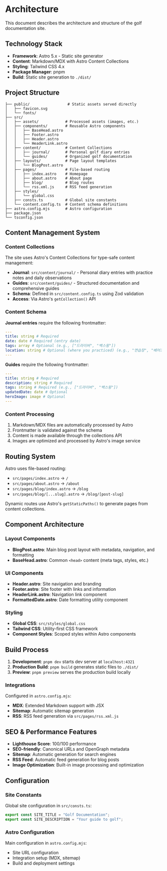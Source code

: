 # Architecture

This document describes the architecture and structure of the golf documentation site.

## Technology Stack

- **Framework**: Astro 5.x - Static site generator
- **Content**: Markdown/MDX with Astro Content Collections
- **Styling**: Tailwind CSS 4.x
- **Package Manager**: pnpm
- **Build**: Static site generation to `./dist/`

## Project Structure

```text
├── public/                 # Static assets served directly
│   ├── favicon.svg
│   └── fonts/
├── src/
│   ├── assets/            # Processed assets (images, etc.)
│   ├── components/        # Reusable Astro components
│   │   ├── BaseHead.astro
│   │   ├── Footer.astro
│   │   ├── Header.astro
│   │   └── HeaderLink.astro
│   ├── content/           # Content Collections
│   │   ├── journal/       # Personal golf diary entries
│   │   └── guides/        # Organized golf documentation
│   ├── layouts/           # Page layout templates
│   │   └── BlogPost.astro
│   ├── pages/             # File-based routing
│   │   ├── index.astro    # Homepage
│   │   ├── about.astro    # About page
│   │   ├── blog/          # Blog routes
│   │   └── rss.xml.js     # RSS feed generation
│   ├── styles/
│   │   └── global.css
│   ├── consts.ts          # Global site constants
│   └── content.config.ts  # Content schema definitions
├── astro.config.mjs       # Astro configuration
├── package.json
└── tsconfig.json
```

## Content Management System

### Content Collections

The site uses Astro's Content Collections for type-safe content management:

- **Journal**: `src/content/journal/` - Personal diary entries with practice notes and daily observations
- **Guides**: `src/content/guides/` - Structured documentation and comprehensive guides
- **Schema**: Defined in `src/content.config.ts` using Zod validation
- **Access**: Via Astro's `getCollection()` API

### Content Schema

**Journal entries** require the following frontmatter:

```yaml
---
title: string # Required
date: date # Required (entry date)
tags: array # Optional (e.g., ["드라이버", "백스윙"])
location: string # Optional (where you practiced) (e.g., "연습장", "베어크리크GC")
---
```

**Guides** require the following frontmatter:

```yaml
---
title: string # Required
description: string # Required
tags: string # Required (e.g., ["드라이버", "백스윙"])
updatedDate: date # Optional
heroImage: image # Optional
---
```

### Content Processing

1. Markdown/MDX files are automatically processed by Astro
2. Frontmatter is validated against the schema
3. Content is made available through the collections API
4. Images are optimized and processed by Astro's image service

## Routing System

Astro uses file-based routing:

- `src/pages/index.astro` → `/`
- `src/pages/about.astro` → `/about`
- `src/pages/blog/index.astro` → `/blog`
- `src/pages/blog/[...slug].astro` → `/blog/[post-slug]`

Dynamic routes use Astro's `getStaticPaths()` to generate pages from content collections.

## Component Architecture

### Layout Components

- **BlogPost.astro**: Main blog post layout with metadata, navigation, and formatting
- **BaseHead.astro**: Common `<head>` content (meta tags, styles, etc.)

### UI Components

- **Header.astro**: Site navigation and branding
- **Footer.astro**: Site footer with links and information
- **HeaderLink.astro**: Navigation link component
- **FormattedDate.astro**: Date formatting utility component

### Styling

- **Global CSS**: `src/styles/global.css`
- **Tailwind CSS**: Utility-first CSS framework
- **Component Styles**: Scoped styles within Astro components

## Build Process

1. **Development**: `pnpm dev` starts dev server at `localhost:4321`
2. **Production Build**: `pnpm build` generates static files to `./dist/`
3. **Preview**: `pnpm preview` serves the production build locally

### Integrations

Configured in `astro.config.mjs`:

- **MDX**: Extended Markdown support with JSX
- **Sitemap**: Automatic sitemap generation
- **RSS**: RSS feed generation via `src/pages/rss.xml.js`

## SEO & Performance Features

- **Lighthouse Score**: 100/100 performance
- **SEO-friendly**: Canonical URLs and OpenGraph metadata
- **Sitemap**: Automatic generation for search engines
- **RSS Feed**: Automatic feed generation for blog posts
- **Image Optimization**: Built-in image processing and optimization

## Configuration

### Site Constants

Global site configuration in `src/consts.ts`:

```typescript
export const SITE_TITLE = "Golf Documentation";
export const SITE_DESCRIPTION = "Your guide to golf";
```

### Astro Configuration

Main configuration in `astro.config.mjs`:

- Site URL configuration
- Integration setup (MDX, sitemap)
- Build and deployment settings
